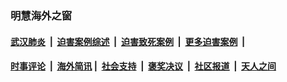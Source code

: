 
### 明慧海外之窗

####  [武汉肺炎](indexes/365.md?t=04262201) &nbsp;|&nbsp;  [迫害案例综述](indexes/328.md?t=04262201) &nbsp;|&nbsp; [迫害致死案例](indexes/277.md?t=04262201)  &nbsp;|&nbsp; [更多迫害案例](indexes/81.md?t=04262201)  &nbsp;|&nbsp; 
####  [时事评论](indexes/19.md?t=04262201) &nbsp;|&nbsp; [海外简讯](indexes/245.md?t=04262201)&nbsp;|&nbsp;  [社会支持](indexes/140.md?t=04262201) &nbsp;|&nbsp; [褒奖决议](indexes/282.md?t=04262201) &nbsp;|&nbsp; [社区报道](indexes/91.md?t=04262201)  &nbsp;|&nbsp; [天人之间](indexes/78.md?t=04262201) 

